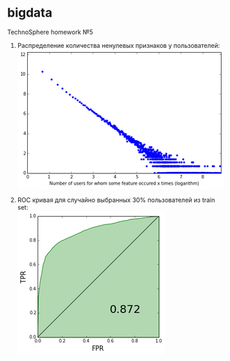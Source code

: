 # bigdata
TechnoSphere homework №5

1. Распределение количества ненулевых признаков у пользователей:<br/>
![ScreenShot](https://github.com/marinae/bigdata/blob/master/screenshots/features_count.png)


1. ROC кривая для случайно выбранных 30% пользователей из train set:<br/>
![ScreenShot](https://github.com/marinae/bigdata/blob/master/screenshots/roc.png)